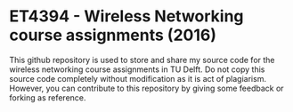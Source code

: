 # ET4394 - Wireless Networking course assignments (2016)
This github repository is used to store and share my source code for the wireless networking course assignments in TU Delft. Do not copy this source code completely without modification as it is act of plagiarism. However, you can contribute to this repository by giving some feedback or forking as reference.
